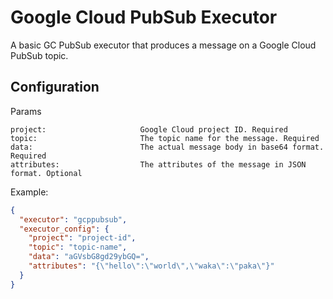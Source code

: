 # Google Cloud PubSub Executor

A basic GC PubSub executor that produces a message on a Google Cloud PubSub topic.

## Configuration

Params

```
project:                     Google Cloud project ID. Required
topic:                       The topic name for the message. Required
data:                        The actual message body in base64 format. Required
attributes:                  The attributes of the message in JSON format. Optional
```

Example:

```json
{
  "executor": "gcppubsub",
  "executor_config": {
    "project": "project-id",
    "topic": "topic-name",
    "data": "aGVsbG8gd29ybGQ=",
    "attributes": "{\"hello\":\"world\",\"waka\":\"paka\"}"
  }
}
```

